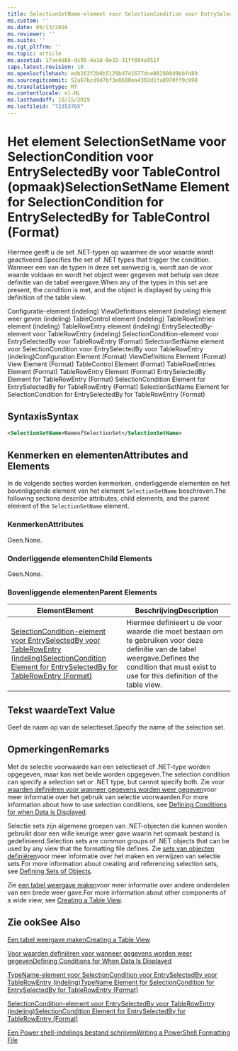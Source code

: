 ```yaml
---
title: SelectionSetName-element voor SelectionCondition voor EntrySelectedBy voor TableControl (indeling) | Microsoft Docs
ms.custom: ''
ms.date: 09/13/2016
ms.reviewer: ''
ms.suite: ''
ms.tgt_pltfrm: ''
ms.topic: article
ms.assetid: 17ae4d6b-dc95-4a1d-8e32-31ff084a951f
caps.latest.revision: 10
ms.openlocfilehash: edb163f2b0b5129bd741677dce882888d9bbfd89
ms.sourcegitcommit: 52a67bcd9d7bf3e8600ea4302d1fa8970ff9c998
ms.translationtype: MT
ms.contentlocale: nl-NL
ms.lasthandoff: 10/15/2019
ms.locfileid: "72353765"
---
```

# <a name="selectionsetname-element-for-selectioncondition-for-entryselectedby-for-tablecontrol-format"></a><span data-ttu-id="af1b3-102">Het element SelectionSetName voor SelectionCondition voor EntrySelectedBy voor TableControl (opmaak)</span><span class="sxs-lookup"><span data-stu-id="af1b3-102">SelectionSetName Element for SelectionCondition for EntrySelectedBy for TableControl (Format)</span></span>

<span data-ttu-id="af1b3-103">Hiermee geeft u de set .NET-typen op waarmee de voor waarde wordt geactiveerd.</span><span class="sxs-lookup"><span data-stu-id="af1b3-103">Specifies the set of .NET types that trigger the condition.</span></span> <span data-ttu-id="af1b3-104">Wanneer een van de typen in deze set aanwezig is, wordt aan de voor waarde voldaan en wordt het object weer gegeven met behulp van deze definitie van de tabel weergave.</span><span class="sxs-lookup"><span data-stu-id="af1b3-104">When any of the types in this set are present, the condition is met, and the object is displayed by using this definition of the table view.</span></span>

<span data-ttu-id="af1b3-105">Configuratie-element (indeling) ViewDefinitions element (indeling) element weer geven (indeling) TableControl element (indeling) TableRowEntries element (indeling) TableRowEntry element (indeling) EntrySelectedBy-element voor TableRowEntry (indeling) SelectionCondition-element voor EntrySelectedBy voor TableRowEntry (Format) SelectionSetName element voor SelectionCondition voor EntrySelectedBy voor TableRowEntry (indeling)</span><span class="sxs-lookup"><span data-stu-id="af1b3-105">Configuration Element (Format) ViewDefinitions Element (Format) View Element (Format) TableControl Element (Format) TableRowEntries Element (Format) TableRowEntry Element (Format) EntrySelectedBy Element for TableRowEntry (Format) SelectionCondition Element for EntrySelectedBy for TableRowEntry (Format) SelectionSetName Element for SelectionCondition for EntrySelectedBy for TableRowEntry (Format)</span></span>

## <a name="syntax"></a><span data-ttu-id="af1b3-106">Syntaxis</span><span class="sxs-lookup"><span data-stu-id="af1b3-106">Syntax</span></span>

```xml
<SelectionSetName>NameofSelectionSet</SelectionSetName>
```

## <a name="attributes-and-elements"></a><span data-ttu-id="af1b3-107">Kenmerken en elementen</span><span class="sxs-lookup"><span data-stu-id="af1b3-107">Attributes and Elements</span></span>

<span data-ttu-id="af1b3-108">In de volgende secties worden kenmerken, onderliggende elementen en het bovenliggende element van het element `SelectionSetName` beschreven.</span><span class="sxs-lookup"><span data-stu-id="af1b3-108">The following sections describe attributes, child elements, and the parent element of the `SelectionSetName` element.</span></span>

### <a name="attributes"></a><span data-ttu-id="af1b3-109">Kenmerken</span><span class="sxs-lookup"><span data-stu-id="af1b3-109">Attributes</span></span>

<span data-ttu-id="af1b3-110">Geen.</span><span class="sxs-lookup"><span data-stu-id="af1b3-110">None.</span></span>

### <a name="child-elements"></a><span data-ttu-id="af1b3-111">Onderliggende elementen</span><span class="sxs-lookup"><span data-stu-id="af1b3-111">Child Elements</span></span>

<span data-ttu-id="af1b3-112">Geen.</span><span class="sxs-lookup"><span data-stu-id="af1b3-112">None.</span></span>

### <a name="parent-elements"></a><span data-ttu-id="af1b3-113">Bovenliggende elementen</span><span class="sxs-lookup"><span data-stu-id="af1b3-113">Parent Elements</span></span>

|<span data-ttu-id="af1b3-114">Element</span><span class="sxs-lookup"><span data-stu-id="af1b3-114">Element</span></span>|<span data-ttu-id="af1b3-115">Beschrijving</span><span class="sxs-lookup"><span data-stu-id="af1b3-115">Description</span></span>|
|-------------|-----------------|
|[<span data-ttu-id="af1b3-116">SelectionCondition-element voor EntrySelectedBy voor TableRowEntry (indeling)</span><span class="sxs-lookup"><span data-stu-id="af1b3-116">SelectionCondition Element for EntrySelectedBy for TableRowEntry (Format)</span></span>](./selectioncondition-element-for-entryselectedby-for-tablecontrol-format.md)|<span data-ttu-id="af1b3-117">Hiermee definieert u de voor waarde die moet bestaan om te gebruiken voor deze definitie van de tabel weergave.</span><span class="sxs-lookup"><span data-stu-id="af1b3-117">Defines the condition that must exist to use for this definition of the table view.</span></span>|

## <a name="text-value"></a><span data-ttu-id="af1b3-118">Tekst waarde</span><span class="sxs-lookup"><span data-stu-id="af1b3-118">Text Value</span></span>

<span data-ttu-id="af1b3-119">Geef de naam op van de selectieset.</span><span class="sxs-lookup"><span data-stu-id="af1b3-119">Specify the name of the selection set.</span></span>

## <a name="remarks"></a><span data-ttu-id="af1b3-120">Opmerkingen</span><span class="sxs-lookup"><span data-stu-id="af1b3-120">Remarks</span></span>

<span data-ttu-id="af1b3-121">Met de selectie voorwaarde kan een selectieset of .NET-type worden opgegeven, maar kan niet beide worden opgegeven.</span><span class="sxs-lookup"><span data-stu-id="af1b3-121">The selection condition can specify a selection set or .NET type, but cannot specify both.</span></span> <span data-ttu-id="af1b3-122">Zie voor [waarden definiëren voor wanneer gegevens worden weer gegeven](./defining-conditions-for-displaying-data.md)voor meer informatie over het gebruik van selectie voorwaarden.</span><span class="sxs-lookup"><span data-stu-id="af1b3-122">For more information about how to use selection conditions, see [Defining Conditions for when Data is Displayed](./defining-conditions-for-displaying-data.md).</span></span>

<span data-ttu-id="af1b3-123">Selectie sets zijn algemene groepen van .NET-objecten die kunnen worden gebruikt door een wille keurige weer gave waarin het opmaak bestand is gedefinieerd.</span><span class="sxs-lookup"><span data-stu-id="af1b3-123">Selection sets are common groups of .NET objects that can be used by any view that the formatting file defines.</span></span> <span data-ttu-id="af1b3-124">Zie [sets van objecten definiëren](./defining-selection-sets.md)voor meer informatie over het maken en verwijzen van selectie sets.</span><span class="sxs-lookup"><span data-stu-id="af1b3-124">For more information about creating and referencing selection sets, see [Defining Sets of Objects](./defining-selection-sets.md).</span></span>

<span data-ttu-id="af1b3-125">Zie [een tabel weergave maken](./creating-a-table-view.md)voor meer informatie over andere onderdelen van een brede weer gave.</span><span class="sxs-lookup"><span data-stu-id="af1b3-125">For more information about other components of a wide view, see [Creating a Table View](./creating-a-table-view.md).</span></span>

## <a name="see-also"></a><span data-ttu-id="af1b3-126">Zie ook</span><span class="sxs-lookup"><span data-stu-id="af1b3-126">See Also</span></span>

[<span data-ttu-id="af1b3-127">Een tabel weergave maken</span><span class="sxs-lookup"><span data-stu-id="af1b3-127">Creating a Table View</span></span>](./creating-a-table-view.md)

[<span data-ttu-id="af1b3-128">Voor waarden definiëren voor wanneer gegevens worden weer gegeven</span><span class="sxs-lookup"><span data-stu-id="af1b3-128">Defining Conditions for When Data Is Displayed</span></span>](./defining-conditions-for-displaying-data.md)

[<span data-ttu-id="af1b3-129">TypeName-element voor SelectionCondition voor EntrySelectedBy voor TableRowEntry (indeling)</span><span class="sxs-lookup"><span data-stu-id="af1b3-129">TypeName Element for SelectionCondition for EntrySelectedBy for TableRowEntry (Format)</span></span>](./typename-element-for-selectioncondition-for-entryselectedby-for-tablecontrol-format.md)

[<span data-ttu-id="af1b3-130">SelectionCondition-element voor EntrySelectedBy voor TableRowEntry (indeling)</span><span class="sxs-lookup"><span data-stu-id="af1b3-130">SelectionCondition Element for EntrySelectedBy for TableRowEntry (Format)</span></span>](./selectioncondition-element-for-entryselectedby-for-tablecontrol-format.md)

[<span data-ttu-id="af1b3-131">Een Power shell-indelings bestand schrijven</span><span class="sxs-lookup"><span data-stu-id="af1b3-131">Writing a PowerShell Formatting File</span></span>](./writing-a-powershell-formatting-file.md)
